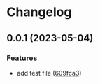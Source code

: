 # Changelog

## 0.0.1 (2023-05-04)


### Features

* add test file ([609fca3](https://github.com/msamec/release-please/commit/609fca34854db2ce324960894e61f2274716ef04))
